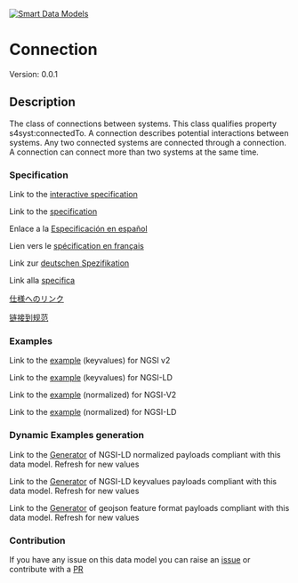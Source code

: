 [![Smart Data Models](https://smartdatamodels.org/wp-content/uploads/2022/01/SmartDataModels_logo.png "Logo")](https://smartdatamodels.org)
# Connection
Version: 0.0.1

## Description 

The class of connections between systems. This class qualifies property s4syst:connectedTo. A connection describes potential interactions between systems. Any two connected systems are connected through a connection. A connection can connect more than two systems at the same time.
### Specification

Link to the [interactive specification](https://swagger.lab.fiware.org/?url=https://smart-data-models.github.io/dataModel.S4SYST/Connection/swagger.yaml)

Link to the [specification](https://github.com/smart-data-models/dataModel.S4SYST/blob/master/Connection/doc/spec.md)

Enlace a la [Especificación en español](https://github.com/smart-data-models/dataModel.S4SYST/blob/master/Connection/doc/spec_ES.md)

Lien vers le [spécification en français](https://github.com/smart-data-models/dataModel.S4SYST/blob/master/Connection/doc/spec_FR.md)

Link zur [deutschen Spezifikation](https://github.com/smart-data-models/dataModel.S4SYST/blob/master/Connection/doc/spec_DE.md)

Link alla [specifica](https://github.com/smart-data-models/dataModel.S4SYST/blob/master/Connection/doc/spec_IT.md)

[仕様へのリンク](https://github.com/smart-data-models/dataModel.S4SYST/blob/master/Connection/doc/spec_JA.md)

[链接到规范](https://github.com/smart-data-models/dataModel.S4SYST/blob/master/Connection/doc/spec_ZH.md)
### Examples

Link to the [example](https://smart-data-models.github.io/dataModel.S4SYST/Connection/examples/example.json) (keyvalues) for NGSI v2

Link to the [example](https://smart-data-models.github.io/dataModel.S4SYST/Connection/examples/example.jsonld) (keyvalues) for NGSI-LD

Link to the [example](https://smart-data-models.github.io/dataModel.S4SYST/Connection/examples/example-normalized.json) (normalized) for NGSI-V2

Link to the [example](https://smart-data-models.github.io/dataModel.S4SYST/Connection/examples/example-normalized.jsonld) (normalized) for NGSI-LD
### Dynamic Examples generation

Link to the [Generator](https://smartdatamodels.org/extra/ngsi-ld_generator.php?schemaUrl=https://raw.githubusercontent.com/smart-data-models/dataModel.S4SYST/master/Connection/schema.json&email=info@smartdatamodels.org) of NGSI-LD normalized payloads compliant with this data model. Refresh for new values

Link to the [Generator](https://smartdatamodels.org/extra/ngsi-ld_generator_keyvalues.php?schemaUrl=https://raw.githubusercontent.com/smart-data-models/dataModel.S4SYST/master/Connection/schema.json&email=info@smartdatamodels.org) of NGSI-LD keyvalues payloads compliant with this data model. Refresh for new values

Link to the [Generator](https://smartdatamodels.org/extra/geojson_features_generator.php?schemaUrl=https://raw.githubusercontent.com/smart-data-models/dataModel.S4SYST/master/Connection/schema.json&email=info@smartdatamodels.org) of geojson feature format payloads compliant with this data model. Refresh for new values
### Contribution

 If you have any issue on this data model you can raise an [issue](https://github.com/smart-data-models/dataModel.S4SYST/issues)  or contribute with a [PR](https://github.com/smart-data-models/dataModel.S4SYST/pulls)